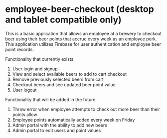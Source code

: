 # employee-beer-checkout (desktop and tablet compatible only)

This is a basic application that allows an employee at a brewery to checkout beer using their beer points that accrue every week as an employee perk. This application utilizes Firebase for user authentication and employee beer point records. 

Functionality that currently exists
1) User login and signup
2) View and select available beers to add to cart checkout
3) Remove previously selected beers from cart
4) Checkout beers and see updated beer point value
5) User logout

Functionality that will be added in the future
1) Throw error when employee attempts to check out more beer than their points allow
2) Employee points automatically added every week on Friday
3) Admin portal with the ability to add new beers
4) Admin portal to edit users and point values

